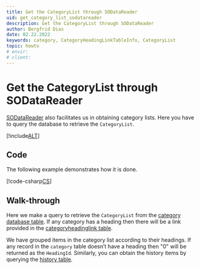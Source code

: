 ```yaml
---
title: Get the CategoryList through SODataReader
uid: get_category_list_sodatareader
description: Get the CategoryList through SODataReader
author: Bergfrid Dias
date: 02.22.2022
keywords: category, CategoryHeadingLinkTableInfo, CategoryList
topic: howto
# envir:
# client:
---
```


# Get the CategoryList through SODataReader

[SODataReader][1] also facilitates us in obtaining category lists. Here you have to query the database to retrieve the `CategoryList`.

[!include[ALT](../../../api/includes/note-using-sodatareader.md)]

## Code

The following example demonstrates how it is done.

[!code-csharp[CS](includes/get-catlist-osql.cs)]

## Walk-through

Here we make a query to retrieve the `CategoryList` from the [category database table][2]. If any category has a heading then there will be a link provided in the [categoryheadinglink table][3].

We have grouped items in the category list according to their headings. If any record in the `category` table doesn’t have a heading then "0" will be returned as the `HeadingId`. Similarly, you can obtain the history items by querying the [history table][4].

<!-- Referenced links -->
[1]: ../../../api/osql/so-data-reader.md
[2]: ../../../database/tables/category.md
[3]: ../../../database/tables/categoryheadinglink.md
[4]: ../../../database/tables/history.md
